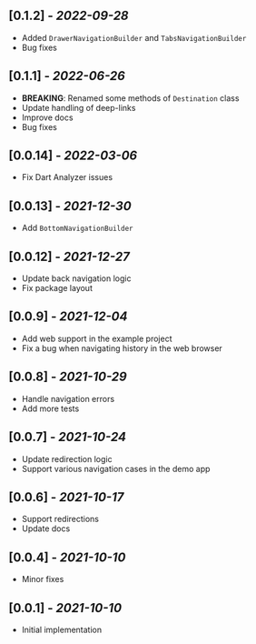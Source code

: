 ## \[0.1.2\] - *2022-09-28*

- Added `DrawerNavigationBuilder` and `TabsNavigationBuilder`
- Bug fixes

## \[0.1.1\] - *2022-06-26*

- **BREAKING**: Renamed some methods of `Destination` class
- Update handling of deep-links
- Improve docs
- Bug fixes

## \[0.0.14\] - *2022-03-06*

- Fix Dart Analyzer issues

## \[0.0.13\] - *2021-12-30*

- Add `BottomNavigationBuilder`

## \[0.0.12\] - *2021-12-27*

- Update back navigation logic
- Fix package layout

## \[0.0.9\] - *2021-12-04*

- Add web support in the example project
- Fix a bug when navigating history in the web browser

## \[0.0.8\] - *2021-10-29*

- Handle navigation errors
- Add more tests

## \[0.0.7\] - *2021-10-24*

- Update redirection logic
- Support various navigation cases in the demo app

## \[0.0.6\] - *2021-10-17*

- Support redirections
- Update docs

## \[0.0.4\] - *2021-10-10*

- Minor fixes

## \[0.0.1\] - *2021-10-10*

- Initial implementation
